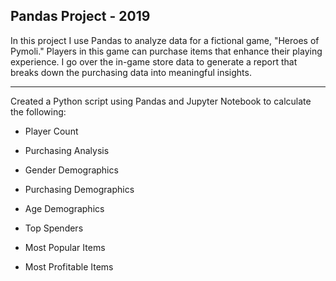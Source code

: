 Pandas Project - 2019
-------------------------------
In this project I use Pandas to analyze data for a fictional game,
"Heroes of Pymoli."  Players in this game can purchase items that
enhance their playing experience. I go over the in-game store data
to generate a report that breaks down the purchasing data into
meaningful insights.

-------------------------------
Created a Python script using Pandas and Jupyter Notebook to calculate the following:

- Player Count

- Purchasing Analysis

- Gender Demographics

- Purchasing Demographics

- Age Demographics

- Top Spenders

- Most Popular Items

- Most Profitable Items